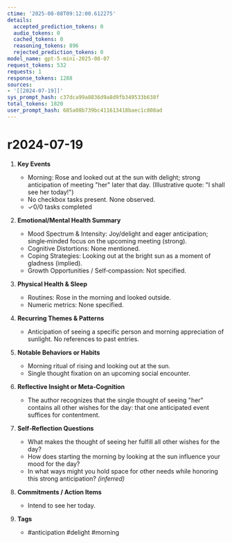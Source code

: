 ```yaml
---
ctime: '2025-08-08T09:12:00.612275'
details:
  accepted_prediction_tokens: 0
  audio_tokens: 0
  cached_tokens: 0
  reasoning_tokens: 896
  rejected_prediction_tokens: 0
model_name: gpt-5-mini-2025-08-07
request_tokens: 532
requests: 1
response_tokens: 1288
sources:
- '[[2024-07-19]]'
sys_prompt_hash: c37dca99a8836d9a8d9fb349533b638f
total_tokens: 1820
user_prompt_hash: 685a08b739bc411613418baec1c808ad
---
```

# r2024-07-19

1. **Key Events**
   - Morning: Rose and looked out at the sun with delight; strong anticipation of meeting "her" later that day. (Illustrative quote: "I shall see her today!")
   - No checkbox tasks present. None observed.
   - ✓0/0 tasks completed

2. **Emotional/Mental Health Summary**
   - Mood Spectrum & Intensity: Joy/delight and eager anticipation; single‑minded focus on the upcoming meeting (strong).
   - Cognitive Distortions: None mentioned.
   - Coping Strategies: Looking out at the bright sun as a moment of gladness (implied).
   - Growth Opportunities / Self‑compassion: Not specified.

3. **Physical Health & Sleep**
   - Routines: Rose in the morning and looked outside.
   - Numeric metrics: None specified.

4. **Recurring Themes & Patterns**
   - Anticipation of seeing a specific person and morning appreciation of sunlight. No references to past entries.

5. **Notable Behaviors or Habits**
   - Morning ritual of rising and looking out at the sun.
   - Single thought fixation on an upcoming social encounter.

6. **Reflective Insight or Meta‑Cognition**
   - The author recognizes that the single thought of seeing "her" contains all other wishes for the day: that one anticipated event suffices for contentment.

7. **Self‑Reflection Questions**
   - What makes the thought of seeing her fulfill all other wishes for the day?
   - How does starting the morning by looking at the sun influence your mood for the day?
   - In what ways might you hold space for other needs while honoring this strong anticipation? *(inferred)*

8. **Commitments / Action Items**
   - Intend to see her today.

9. **Tags**
   - #anticipation #delight #morning